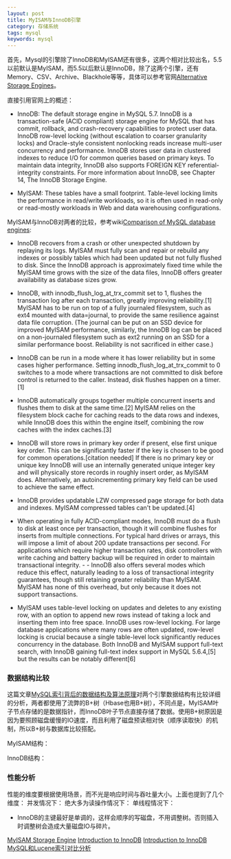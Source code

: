 ```yaml
---
layout: post
title: MyISAM与InnoDB引擎
category: 存储系统
tags: mysql
keywords: mysql
---
```


首先，Mysql的引擎除了InnoDB和MyISAM还有很多，这两个相对比较出名，5.5以前默认是MyISAM，而5.5以后默认是InnoDB，除了这两个引擎，还有Memory、CSV、Archive、Blackhole等等，具体可以参考官网[Alternative Storage Engines](https://dev.mysql.com/doc/refman/5.7/en/storage-engines.html)。


直接引用官网上的概述：
- InnoDB: The default storage engine in MySQL 5.7. InnoDB is a transaction-safe (ACID compliant) storage engine for MySQL that has commit, rollback, and crash-recovery capabilities to protect user data. InnoDB row-level locking (without escalation to coarser granularity locks) and Oracle-style consistent nonlocking reads increase multi-user concurrency and performance. InnoDB stores user data in clustered indexes to reduce I/O for common queries based on primary keys. To maintain data integrity, InnoDB also supports FOREIGN KEY referential-integrity constraints. For more information about InnoDB, see Chapter 14, The InnoDB Storage Engine.

- MyISAM: These tables have a small footprint. Table-level locking limits the performance in read/write workloads, so it is often used in read-only or read-mostly workloads in Web and data warehousing configurations.


MyISAM与InnoDB对两者的比较，参考wiki[Comparison of MySQL database engines](https://en.wikipedia.org/wiki/Comparison_of_MySQL_database_engines):

- InnoDB recovers from a crash or other unexpected shutdown by replaying its logs. MyISAM must fully scan and repair or rebuild any indexes or possibly tables which had been updated but not fully flushed to disk. Since the InnoDB approach is approximately fixed time while the MyISAM time grows with the size of the data files, InnoDB offers greater availability as database sizes grow.

- InnoDB, with innodb_flush_log_at_trx_commit set to 1, flushes the transaction log after each transaction, greatly improving reliability.[1] MyISAM has to be run on top of a fully journaled filesystem, such as ext4 mounted with data=journal, to provide the same resilience against data file corruption. (The journal can be put on an SSD device for improved MyISAM performance, similarly, the InnoDB log can be placed on a non-journaled filesystem such as ext2 running on an SSD for a similar performance boost. Reliability is not sacrificed in either case.)

- InnoDB can be run in a mode where it has lower reliability but in some cases higher performance. Setting innodb_flush_log_at_trx_commit to 0 switches to a mode where transactions are not committed to disk before control is returned to the caller. Instead, disk flushes happen on a timer.[1]

- InnoDB automatically groups together multiple concurrent inserts and flushes them to disk at the same time.[2] MyISAM relies on the filesystem block cache for caching reads to the data rows and indexes, while InnoDB does this within the engine itself, combining the row caches with the index caches.[3]

- InnoDB will store rows in primary key order if present, else first unique key order. This can be significantly faster if the key is chosen to be good for common operations.[citation needed] If there is no primary key or unique key InnoDB will use an internally generated unique integer key and will physically store records in roughly insert order, as MyISAM does. Alternatively, an autoincrementing primary key field can be used to achieve the same effect.

- InnoDB provides updatable LZW compressed page storage for both data and indexes. MyISAM compressed tables can't be updated.[4]

- When operating in fully ACID-compliant modes, InnoDB must do a flush to disk at least once per transaction, though it will combine flushes for inserts from multiple connections. For typical hard drives or arrays, this will impose a limit of about 200 update transactions per second. For applications which require higher transaction rates, disk controllers with write caching and battery backup will be required in order to maintain transactional integrity. - - InnoDB also offers several modes which reduce this effect, naturally leading to a loss of transactional integrity guarantees, though still retaining greater reliability than MyISAM. MyISAM has none of this overhead, but only because it does not support transactions.

- MyISAM uses table-level locking on updates and deletes to any existing row, with an option to append new rows instead of taking a lock and inserting them into free space. InnoDB uses row-level locking. For large database applications where many rows are often updated, row-level locking is crucial because a single table-level lock significantly reduces concurrency in the database.
Both InnoDB and MyISAM support full-text search, with InnoDB gaining full-text index support in MySQL 5.6.4,[5] but the results can be notably different[6]

### 数据结构比较 ###
这篇文章[MySQL索引背后的数据结构及算法原理](http://blog.codinglabs.org/articles/theory-of-mysql-index.html)对两个引擎数据结构有比较详细的分析，两者都使用了流弊的B+树（Hbase也用B+树），不同点是，MyISAM叶子节点存储的是数据指针，而InnoDB叶子节点直接存储了数据。使用B+树原因是因为要照顾磁盘缓慢的IO速度，而且利用了磁盘预读相对快（顺序读取快）的机制，所以B+树与数据库比较搭配。

MyISAM结构：

InnoDB结构：


### 性能分析 ###
性能的维度要根据使用场景，而不光是响应时间与吞吐量大小。上面也提到了几个维度：
并发情况下：
绝大多为读操作情况下：
单线程情况下：

- InnoDB的主键最好是单调的，这样会顺序的写磁盘，不用调整树。否则插入时调整树会造成大量磁盘IO与碎片。

[MyISAM Storage Engine](https://dev.mysql.com/doc/refman/5.7/en/myisam-storage-engine.html)
[Introduction to InnoDB](https://dev.mysql.com/doc/refman/5.5/en/innodb-introduction.html)
[Introduction to InnoDB](https://dev.mysql.com/doc/refman/5.6/en/innodb-introduction.html)
[MySQL和Lucene索引对比分析](http://www.cnblogs.com/luxiaoxun/p/5452502.html)
